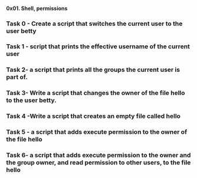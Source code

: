#### 0x01. Shell, permissions
### Task 0 - Create a script that switches the current user to the user betty
### Task 1 - script that prints the effective username of the current user
### Task 2- a script that prints all the groups the current user is part of.
### Task 3- Write a script that changes the owner of the file hello to the user betty.
### Task 4 -Write a script that creates an empty file called hello
### Task 5 - a script that adds execute permission to the owner of the file hello
### Task 6- a script that adds execute permission to the owner and the group owner, and read permission to other users, to the file hello
